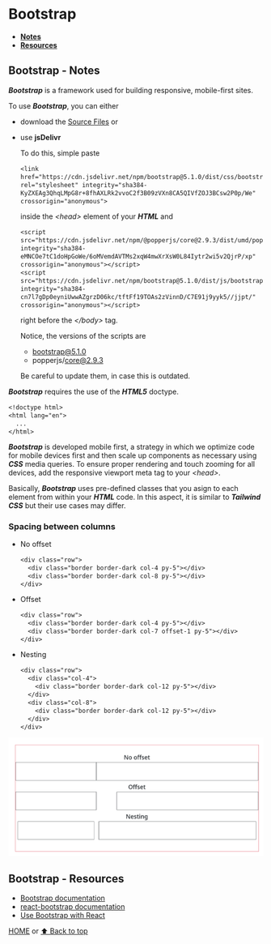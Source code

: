 # Bootstrap

- [**Notes**](#bootstrap---notes)
- [**Resources**](#bootstrap---resources)

## Bootstrap - Notes

***Bootstrap*** is a framework used for building responsive, mobile-first sites.

To use ***Bootstrap***, you can either

- download the [Source Files](https://getbootstrap.com/docs/5.1/getting-started/download/) or
- use **jsDelivr**

  To do this, simple paste

      <link href="https://cdn.jsdelivr.net/npm/bootstrap@5.1.0/dist/css/bootstrap.min.css" rel="stylesheet" integrity="sha384-KyZXEAg3QhqLMpG8r+8fhAXLRk2vvoC2f3B09zVXn8CA5QIVfZOJ3BCsw2P0p/We" crossorigin="anonymous">
  inside the *\<head>* element of your ***HTML*** and

      <script src="https://cdn.jsdelivr.net/npm/@popperjs/core@2.9.3/dist/umd/popper.min.js" integrity="sha384-eMNCOe7tC1doHpGoWe/6oMVemdAVTMs2xqW4mwXrXsW0L84Iytr2wi5v2QjrP/xp" crossorigin="anonymous"></script>
      <script src="https://cdn.jsdelivr.net/npm/bootstrap@5.1.0/dist/js/bootstrap.min.js" integrity="sha384-cn7l7gDp0eyniUwwAZgrzD06kc/tftFf19TOAs2zVinnD/C7E91j9yyk5//jjpt/" crossorigin="anonymous"></script>
  right before the *\</body>* tag.

  Notice, the versions of the scripts are
  - bootstrap@5.1.0
  - popperjs/core@2.9.3

  Be careful to update them, in case this is outdated.

***Bootstrap*** requires the use of the ***HTML5*** doctype.

    <!doctype html>
    <html lang="en">
      ...
    </html>
***Bootstrap*** is developed mobile first, a strategy in which we optimize code for mobile devices first and then scale up components as necessary using ***CSS*** media queries. To ensure proper rendering and touch zooming for all devices, add the responsive viewport meta tag to your *\<head>*.

Basically, ***Bootstrap*** uses pre-defined classes that you asign to each element from within your ***HTML*** code. In this aspect, it is similar to ***Tailwind CSS*** but their use cases may differ.

### Spacing between columns

- No offset

      <div class="row">
        <div class="border border-dark col-4 py-5"></div>
        <div class="border border-dark col-8 py-5"></div>
      </div>
- Offset

      <div class="row">
        <div class="border border-dark col-4 py-5"></div>
        <div class="border border-dark col-7 offset-1 py-5"></div>
      </div>
- Nesting

      <div class="row">
        <div class="col-4">
          <div class="border border-dark col-12 py-5"></div>
        </div>
        <div class="col-8">
          <div class="border border-dark col-12 py-5"></div>
        </div>
      </div>

![Bootstrap column spacing](/Images/Bootstrap-Column-Spacing.png)

## Bootstrap - Resources

- [Bootstrap documentation](https://getbootstrap.com/docs/)
- [react-bootstrap documentation](https://react-bootstrap.github.io/getting-started/introduction/)
- [Use Bootstrap with React](https://www.creative-tim.com/blog/web-design/how-to-use-bootstrap-with-reactjs/)

[HOME](https://github.com/Stratis-Dermanoutsos/Full-Stack-Notes#full-stack-notes) or [⬆ Back to top](#bootstrap)
